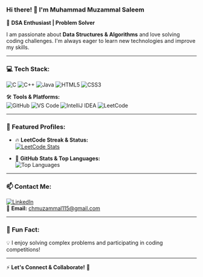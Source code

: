 ### Hi there! 👋 I'm **Muhammad Muzammal Saleem**

🚀 **DSA Enthusiast | Problem Solver**  

I am passionate about **Data Structures & Algorithms** and love solving coding challenges. I'm always eager to learn new technologies and improve my skills. 

---

### 💻 Tech Stack:
![C](https://img.shields.io/badge/C-%2300599C.svg?style=flat&logo=c&logoColor=white)
![C++](https://img.shields.io/badge/C%2B%2B-%2300599C.svg?style=flat&logo=c%2B%2B&logoColor=white)
![Java](https://img.shields.io/badge/Java-%23ED8B00.svg?style=flat&logo=java&logoColor=white)
![HTML5](https://img.shields.io/badge/HTML5-%23E34F26.svg?style=flat&logo=html5&logoColor=white)
![CSS3](https://img.shields.io/badge/CSS3-%231572B6.svg?style=flat&logo=css3&logoColor=white)

🛠 **Tools & Platforms:**  
![GitHub](https://img.shields.io/badge/GitHub-%23181717.svg?style=flat&logo=github&logoColor=white)
![VS Code](https://img.shields.io/badge/VS%20Code-%23007ACC.svg?style=flat&logo=visual-studio-code&logoColor=white)
![IntelliJ IDEA](https://img.shields.io/badge/IntelliJ%20IDEA-%23000000.svg?style=flat&logo=intellij-idea&logoColor=white)
![LeetCode](https://img.shields.io/badge/LeetCode-%23FFA116.svg?style=flat&logo=leetcode&logoColor=white)

---

### 📌 Featured Profiles:
- 🔥 **LeetCode Streak & Status:**  
  [![LeetCode Stats](https://leetcard.jacoblin.cool/Muzammal-Saleem)](https://leetcode.com/u/Muzammal-Saleem/)

- 🌟 **GitHub Stats & Top Languages:**  
  ![Top Languages](https://github-readme-stats.vercel.app/api/top-langs/?username=Muzammal-Saleem&layout=compact&theme=dark)

---

### 📫 Contact Me:
[![LinkedIn](https://img.shields.io/badge/LinkedIn-%230A66C2.svg?style=flat&logo=linkedin&logoColor=white)](https://www.linkedin.com/in/muhammad-muzammal-saleem-9052a72ab/)  
📩 **Email:** chmuzammal115@gmail.com  

---

### 🎉 Fun Fact:
💡 I enjoy solving complex problems and participating in coding competitions!

---

⚡ **Let's Connect & Collaborate!** 🚀
